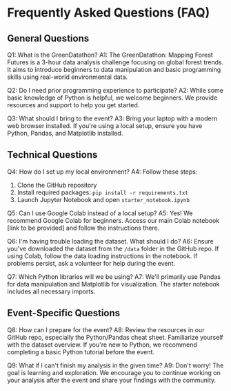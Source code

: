 # Frequently Asked Questions (FAQ)

## General Questions

Q1: What is the GreenDatathon?
A1: The GreenDatathon: Mapping Forest Futures is a 3-hour data analysis challenge focusing on global forest trends. It aims to introduce beginners to data manipulation and basic programming skills using real-world environmental data.

Q2: Do I need prior programming experience to participate?
A2: While some basic knowledge of Python is helpful, we welcome beginners. We provide resources and support to help you get started.

Q3: What should I bring to the event?
A3: Bring your laptop with a modern web browser installed. If you're using a local setup, ensure you have Python, Pandas, and Matplotlib installed.

## Technical Questions

Q4: How do I set up my local environment?
A4: Follow these steps:
1. Clone the GitHub repository
2. Install required packages: `pip install -r requirements.txt`
3. Launch Jupyter Notebook and open `starter_notebook.ipynb`

Q5: Can I use Google Colab instead of a local setup?
A5: Yes! We recommend Google Colab for beginners. Access our main Colab notebook [link to be provided] and follow the instructions there.

Q6: I'm having trouble loading the dataset. What should I do?
A6: Ensure you've downloaded the dataset from the `/data` folder in the GitHub repo. If using Colab, follow the data loading instructions in the notebook. If problems persist, ask a volunteer for help during the event.

Q7: Which Python libraries will we be using?
A7: We'll primarily use Pandas for data manipulation and Matplotlib for visualization. The starter notebook includes all necessary imports.

## Event-Specific Questions

Q8: How can I prepare for the event?
A8: Review the resources in our GitHub repo, especially the Python/Pandas cheat sheet. Familiarize yourself with the dataset overview. If you're new to Python, we recommend completing a basic Python tutorial before the event.

Q9: What if I can't finish my analysis in the given time?
A9: Don't worry! The goal is learning and exploration. We encourage you to continue working on your analysis after the event and share your findings with the community.